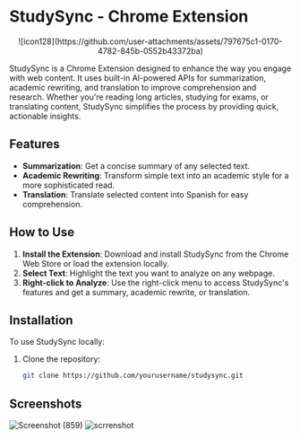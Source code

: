 # StudySync - Chrome Extension

<p align="center">
![icon128](https://github.com/user-attachments/assets/797675c1-0170-4782-845b-0552b43372ba)
</p>

                                                   

StudySync is a Chrome Extension designed to enhance the way you engage with web content. It uses built-in AI-powered APIs for summarization, academic rewriting, and translation to improve comprehension and research. Whether you're reading long articles, studying for exams, or translating content, StudySync simplifies the process by providing quick, actionable insights.

## Features
- **Summarization**: Get a concise summary of any selected text.
- **Academic Rewriting**: Transform simple text into an academic style for a more sophisticated read.
- **Translation**: Translate selected content into Spanish for easy comprehension.

## How to Use
1. **Install the Extension**: Download and install StudySync from the Chrome Web Store or load the extension locally.
2. **Select Text**: Highlight the text you want to analyze on any webpage.
3. **Right-click to Analyze**: Use the right-click menu to access StudySync's features and get a summary, academic rewrite, or translation.

## Installation
To use StudySync locally:
1. Clone the repository:
   ```bash
   git clone https://github.com/yourusername/studysync.git

## Screenshots


![Screenshot (859)](https://github.com/user-attachments/assets/c93fa424-b1f3-4f4f-ba8f-ec10c1213cb5)
![scrrenshot](https://github.com/user-attachments/assets/dc2922fe-688c-491a-a4f5-02dc27ded70b)
